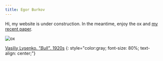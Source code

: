 ```yaml
---
title: Egor Burkov
---
```


Hi, my website is under construction. In the meantime, enjoy the ox and [my recent paper](research/multi-neus).

![ox](https://perito-burrito.com/uploads/content_image/11700/medium_%D0%91%D1%8B%D0%BA.jpg.webp)

[Vasiliy Lysenko. *"Bull"*. 1920s](https://amuse.vice.com/en_us/article/evyzwp/nukus-or-the-art-the-ussr-didnt-want-you-to-see)
{: style="color:gray; font-size: 80%; text-align: center;"}
